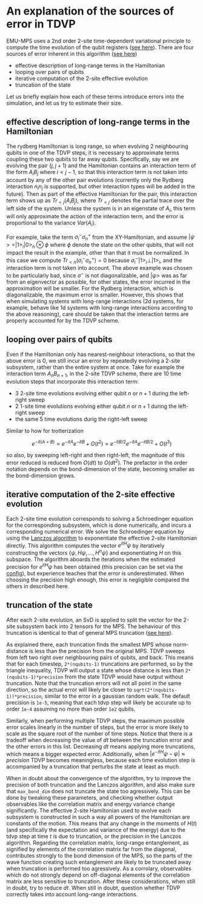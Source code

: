 # An explanation of the sources of error in TDVP

EMU-MPS uses a 2nd order 2-site time-dependent variational principle to compute the time evolution of the qubit registers ([see here](tdvp.md)).
There are four sources of error inherent in this algorithm ([see here](https://tensornetwork.org/mps/algorithms/timeevo/tdvp.html))

- effective description of long-range terms in the Hamiltonian
- looping over pairs of qubits
- iterative computation of the 2-site effective evolution
- truncation of the state

Let us briefly explain how each of these terms introduce errors into the simulation, and let us try to estimate their size.

## effective description of long-range terms in the Hamiltonian

The rydberg Hamiltonian is long range, so when evolving 2 neighbouring qubits in one of the TDVP steps, it is necessary to approximate terms coupling these two qubits to far away qubits. Specifically, say we are evolving the pair $(j,j+1)$ and the Hamiltonian contains an interaction term of the form $A_iB_j$ where $i < j-1$, so that this interaction term is not taken into account by any of the other pair evolutions (currently only the Rydberg interaction $n_i n_j$ is supported, but other interaction types will be added in the future). Then as part of the effective Hamiltonian for the pair, this interaction term shows up as $Tr_{<j}(A_iB_j)$, where $Tr_{<j}$ denotes the partial trace over the left side of the system.
Unless the system is in an eigenstate of $A_i$, this term will only approximate the action of the interaction term, and the error is proportional to the variance $Var(A_i)$.

For example, take the term $\sigma^-_i\sigma^+_n$ from the XY-Hamiltonian, and assume $|\psi> = |1>_i|0>_n\otimes \phi$ where $\phi$ denote the state on the other qubits, that will not impact the result in the example, other than that it must be normalized.
In this case we compute $Tr_{<n}(\sigma^-_i\sigma^+_n) = 0$ because $\sigma^-_i|1>_i \perp |1>_i$, and the interaction term is not taken into account. The above example was chosen to be particularly bad, since $\sigma^-$ is not diagonalizable, and $|\psi>$ was as far from an eigenvector as possible, for other states, the error incurred in the approximation will be smaller. For the Rydberg interaction, which is diagonalizable, the maximum error is smaller. However, this shows that when simulating systems with long-range interactions (2d systems, for example, behave like 1d systems with long-range interactions according to the above reasoning), care should be taken that the interaction terms are properly accounted for by the TDVP scheme.

## looping over pairs of qubits
Even if the Hamiltonian only has nearest-neighbour interactions, so that the above error is $0$, we still incur an error by repeatedly evolving a 2-site subsystem, rather than the entire system at once. Take for example the interaction term $A_nB_{n+1}$, in the 2-site TDVP scheme, there are 10 time evolution steps that incorporate this interaction term:

- 3 2-site time evolutions evolving either qubit $n$ or $n+1$ during the left-right sweep
- 2 1-site time evolutions evolving either qubit $n$ or $n+1$ during the left-right sweep
- the same 5 time evolutions durig the right-left sweep

Similar to how for trotterization

$$
e^{-i t (A + B)} = e^{-i t A}e^{-i t B} +O(t^2) = e^{-it B / 2} e^{-i t A} e^{-i t B / 2} + O(t^3)
$$

so also, by sweeping left-right and then right-left, the magnitude of this error reduced is reduced from $O(dt)$ to $O(dt^2)$. The prefactor in the order notation depends on the bond-dimension of the state, becoming smaller as the bond-dimension grows.

## iterative computation of the 2-site effective evolution

Each 2-site time evolution corresponds to solving a Schroedinger equation for the corresponding subsystem, which is done numerically, and incurs a corresponding numerical error. We solve the Schroedinger equation by using the [Lanczos algorithm](https://en.wikipedia.org/wiki/Lanczos_algorithm) to exponentiate the effective 2-site Hamiltonian directly. This algorithm computes the vector $e^{i t H}\psi$ by iteratively constructing the vectors $\{\psi, H\psi,..., H^n\psi\}$ and exponentiating $H$ on this subspace. The algorithm aboards the iterations when the estimated precision for $e^{i t H}\psi$ has been obtained (this precision can be set via the [config](config.md)), but experience teaches that the error is underestimated. When choosing the precision high enough, this error is negligible compared the others in described here.

## truncation of the state

After each 2-site evolution, an SvD is applied to split the vector for the 2-site subsystem back into 2 tensors for the MPS. The behaviour of this truncation is identical to that of general MPS truncation ([see here](mps/index.md)).

As explained there, each truncation finds the smallest MPS whose norm-distance is less than the precision from the original MPS. TDVP sweeps from left two right over neighbouring pairs of qubits, and back. This means that for each timestep, `2*(nqubits-1)` truncations are performed, so by the triangle inequality, TDVP will output a state whose distance is less than `2*(nqubits-1)*precision` from the state TDVP would have output without truncation. Note that the truncation errors will not all point in the same direction, so the actual error will likely be closer to `sqrt(2*(nqubits-1))*precision`, similar to the error in a gaussian random walk. The default precision is `1e-5`, meaning that each tdvp step will likely be accurate up to order `1e-4` assuming no more than order `1e2` qubits.

Similarly, when performing multiple TDVP steps, the maximum possible error scales linearly in the number of steps, but the error is more likely to scale as the square root of the number of time steps. Notice that there is a tradeoff when decreasing the value of $dt$ between the truncation error and the other errors in this list. Decreasing $dt$ means applying more truncations, which means a bigger expected error. Additionally, when $|e^{- i t H}\psi - \psi| \approx precision$ TDVP becomes meaningless, because each time evolution step is accompanied by a truncation that perturbs the state at least as much.

When in doubt about the convergence of the algorithm, try to improve the precision of both truncation and the Lanczos algorithm, and also make sure that `max_bond_dim` does not truncate the state too agressively. This can be done by tweaking these parameters, and checking whether output observables like the correlation matrix and energy variance change significantly. The effective 2-site Hamiltonian used to evolve each subsystem is constructed in such a way all powers of the Hamiltonian are constants of the motion. This means that any change in the moments of $H(t)$ (and specifically the expectation and variance of the energy) due to the tdvp step at time $t$ is due to truncation, or the precision in the Lanczos algorithm. Regarding the correlation matrix, long-range entanglement, as signified by elements of the correlation matrix far from the diagonal, contributes strongly to the bond dimension of the MPS, so the parts of the wave function creating such entanglement are likely to be truncated away when truncation is performed too agressively. As a corrolary, observables which do not strongly depend on off-diagonal elements of the correlation matrix are less sensitive to truncation. After these considerations, when still in doubt, try to reduce $dt$. When still in doubt, question whether TDVP correctly takes into account long-range interactions.
